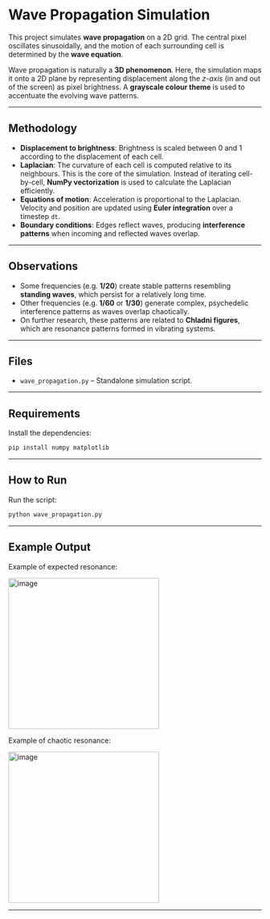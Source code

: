 # Wave Propagation Simulation

This project simulates **wave propagation** on a 2D grid. The central pixel oscillates sinusoidally, and the motion of each surrounding cell is determined by the **wave equation**.

Wave propagation is naturally a **3D phenomenon**. Here, the simulation maps it onto a 2D plane by representing displacement along the *z-axis* (in and out of the screen) as pixel brightness. A **grayscale colour theme** is used to accentuate the evolving wave patterns.

---

## Methodology

* **Displacement to brightness**: Brightness is scaled between 0 and 1 according to the displacement of each cell.
* **Laplacian**: The curvature of each cell is computed relative to its neighbours. This is the core of the simulation. Instead of iterating cell-by-cell, **NumPy vectorization** is used to calculate the Laplacian efficiently.
* **Equations of motion**: Acceleration is proportional to the Laplacian. Velocity and position are updated using **Euler integration** over a timestep `dt`.
* **Boundary conditions**: Edges reflect waves, producing **interference patterns** when incoming and reflected waves overlap.

---

## Observations

* Some frequencies (e.g. **1/20**) create stable patterns resembling **standing waves**, which persist for a relatively long time.
* Other frequencies (e.g. **1/60** or **1/30**) generate complex, psychedelic interference patterns as waves overlap chaotically.
* On further research, these patterns are related to **Chladni figures**, which are resonance patterns formed in vibrating systems.

---

## Files

* `wave_propagation.py` – Standalone simulation script.

---

## Requirements

Install the dependencies:

```bash
pip install numpy matplotlib
```

---

## How to Run

Run the script:

```bash
python wave_propagation.py
```

---

## Example Output

Example of expected resonance:

<img width="300" height="300" alt="image" src="https://github.com/user-attachments/assets/3fb7a537-14b3-4dbe-aea5-72f295c3ff7a" />

Example of chaotic resonance:

<img width="300" height="300" alt="image" src="https://github.com/user-attachments/assets/0dae30a4-51ab-4447-98e1-412014240beb" />


---

